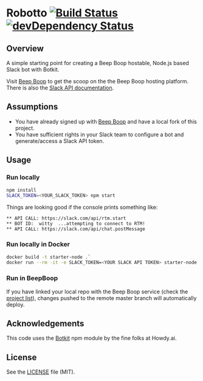 Robotto [![Build Status][build-icon]][build-link] [![devDependency Status][]](https://david-dm.org/ndarville/starter-node-bot#info=devDependencies)
=======

## Overview ##

A simple starting point for creating a Beep Boop hostable, Node.js based Slack bot with Botkit.

Visit [Beep Boop][] to get the scoop on the the Beep Boop hosting platform. There is also the [Slack API documentation][].

## Assumptions ##

* You have already signed up with [Beep Boop](https://beepboophq.com) and have a local fork of this project.
* You have sufficient rights in your Slack team to configure a bot and generate/access a Slack API token.

## Usage ##

### Run locally ###

```sh
npm install
SLACK_TOKEN=<YOUR_SLACK_TOKEN> npm start
```

Things are looking good if the console prints something like:

    ** API CALL: https://slack.com/api/rtm.start
    ** BOT ID:  witty  ...attempting to connect to RTM!
    ** API CALL: https://slack.com/api/chat.postMessage

### Run locally in Docker ###

```sh
docker build -t starter-node .`
docker run --rm -it -e SLACK_TOKEN=<YOUR SLACK API TOKEN> starter-node
```

### Run in BeepBoop ###

If you have linked your local repo with the Beep Boop service (check the [project list][]), changes pushed to the remote master branch will automatically deploy.

## Acknowledgements ##

This code uses the [Botkit][] npm module by the fine folks at Howdy.ai.

## License ##

See the [LICENSE][] file (MIT).


[build-link]: https://travis-ci.org/ndarville/starter-node-bot
[build-icon]: https://travis-ci.org/ndarville/starter-node-bot.svg
[devDependency Status]: https://david-dm.org/ndarville/starter-node-bot/dev-status.svg
[beep boop]: https://beepboophq.com/docs/article/overview
[slack api documentation]: https://api.slack.com
[project list]: https://beepboophq.com/0_o/my-projects
[botkit]: https://github.com/howdyai/botkit
[license]: LICENSE.md
